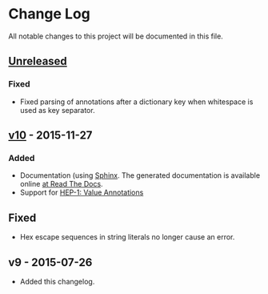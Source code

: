 # Change Log
All notable changes to this project will be documented in this file.

## [Unreleased]
### Fixed
- Fixed parsing of annotations after a dictionary key when whitespace is used
  as key separator.

## [v10] - 2015-11-27
### Added
- Documentation (using [Sphinx](http://sphinx-doc.org/). The generated documentation is available online [at Read The Docs](http://hipack-python.readthedocs.org/en/latest/).
- Support for [HEP-1: Value Annotations](https://github.com/aperezdc/hipack/blob/gh-pages/heps/hep-001.rst)

## Fixed
- Hex escape sequences in string literals no longer cause an error.

## v9 - 2015-07-26
- Added this changelog.

[Unreleased]: https://github.com/aperezdc/hipack-python/compare/v10...HEAD
[v10]: https://github.com/aperezdc/hipack-python/compare/v9...v10
